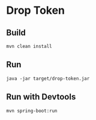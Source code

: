 # Drop Token

## Build 
 `mvn clean install`
 
## Run 
   `java -jar target/drop-token.jar`
## Run with Devtools 
   `mvn spring-boot:run` 